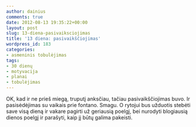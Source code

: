 ```yaml
---
author: dainius
comments: true
date: 2012-08-13 19:35:22+00:00
layout: post
slug: 13-diena-pasivaiksciojimas
title: '13 diena: pasivaikščiojimas'
wordpress_id: 183
categories:
- asmeninis tobulėjimas
tags:
- 30 dienų
- motyvacija
- planai
- tobulėjimas
---
```


OK, kad ir ne prieš miegą, truputį anksčiau, tačiau pasivaikščiojimas buvo. Ir pasisėdėjimas su vaikais prie fontano. Smagu. O rytojui bus užduotis stebėti save visą dieną ir vakare pagirti už geriausią poelgį, bei nurodyti blogiausią dienos poelgį ir parašyti, kaip jį būtų galima pakeisti.
